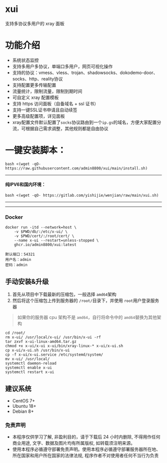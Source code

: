 # xui

支持多协议多用户的 xray 面板

# 功能介绍

- 系统状态监控
- 支持多用户多协议，单端口多用户，网页可视化操作
- 支持的协议：vmess、vless、trojan、shadowsocks、dokodemo-door、socks、http、reality协议
- 支持配置更多传输配置
- 流量统计，限制流量，限制到期时间
- 可自定义 xray 配置模板
- 支持 https 访问面板（自备域名 + ssl 证书）
- 支持一键SSL证书申请且自动续签
- 更多高级配置项，详见面板
- xray配置文件默认配置了`socks`协议路由到一个`ip.gs`的域名，方便大家配置分流，可根据自己需求调整，其他规则都是自由协议

# 一键安装脚本：

```
bash <(wget -qO- https://raw.githubusercontent.com/admin8800/xui/main/install.sh)
```

---

#### 纯IPV6和国内环境：
```
bash <(wget -qO- https://gitlab.com/yishijie/wenjian/raw/main/xui.sh)
```
---
---

### Docker
```
docker run -itd --network=host \
    -v $PWD/db/:/etc/x-ui/ \
    -v $PWD/cert/:/root/cert/ \
    --name x-ui --restart=unless-stopped \
    ghcr.io/admin8800/xui:latest
```
```
默认端口：54321
用户名：admin
密码：admin
```

## 手动安装&升级

1. 首先从项目中下载最新的压缩包，一般选择 `amd64`架构
2. 然后将这个压缩包上传到服务器的 `/root/`目录下，并使用 `root`用户登录服务器

> 如果你的服务器 cpu 架构不是 `amd64`，自行将命令中的 `amd64`替换为其他架构

```
cd /root/
rm x-ui/ /usr/local/x-ui/ /usr/bin/x-ui -rf
tar zxvf x-ui-linux-amd64.tar.gz
chmod +x x-ui/x-ui x-ui/bin/xray-linux-* x-ui/x-ui.sh
cp x-ui/x-ui.sh /usr/bin/x-ui
cp -f x-ui/x-ui.service /etc/systemd/system/
mv x-ui/ /usr/local/
systemctl daemon-reload
systemctl enable x-ui
systemctl restart x-ui
```



## 建议系统

- CentOS 7+
- Ubuntu 18+
- Debian 8+




### 免责声明

* 本程序仅供学习了解, 非盈利目的，请于下载后 24 小时内删除, 不得用作任何商业用途, 文字、数据及图片均有所属版权, 如转载须注明来源。
* 使用本程序必循遵守部署免责声明。使用本程序必循遵守部署服务器所在地、所在国家和用户所在国家的法律法规, 程序作者不对使用者任何不当行为负责
